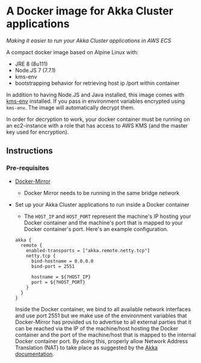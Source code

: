 # A Docker image for Akka Cluster applications
_Making it easier to run your Akka Cluster applications in AWS ECS_

A compact docker image based on Alpine Linux with:
- JRE 8 (8u111)
- Node.JS 7 (7.7.1)
- kms-env 
- bootstrapping behavior for retrieving host ip /port within container

In addition to having Node.JS and Java installed, this image comes with [kms-env](https://github.com/ukayani/kms-env) 
installed. If you pass in environment variables encrypted using `kms-env`. The image will automatically decrypt them. 

In order for decryption to work, your docker container must be running on an ec2-instance with a role that has access 
to AWS KMS (and the master key used for encryption).

## Instructions

### Pre-requisites
- [Docker-Mirror](https://github.com/LoyaltyOne/docker-mirror) 
  - Docker Mirror needs to be running in the same bridge network

- Set up your Akka Cluster applications to run inside a Docker container
  - The `HOST_IP` and `HOST_PORT` represent the machine's IP hosting your Docker container and the machine's port that 
  is mapped to your Docker container's port. Here's an example configuration.
  ```hocon
  akka {
    remote {
      enabled-transports = ["akka.remote.netty.tcp"]
      netty.tcp {
        bind-hostname = 0.0.0.0
        bind-port = 2551
  
        hostname = ${?HOST_IP}
        port = ${?HOST_PORT}
      }
    }
  }
  ```
  Inside the Docker container, we bind to all available network interfaces and use port 2551 but we make use of the 
  environment variables that Docker-Mirror has provided us to advertise to all external parties that it can be reached 
  via the IP of the machine/host hosting the Docker container and the port of the machine/host that is mapped to the 
  internal Docker container port. By doing this, properly allow Network Address Translation (NAT) to take place as 
  suggested by the [Akka documentation](http://doc.akka.io/docs/akka/current/scala/remoting.html#akka-behind-nat-or-in-a-docker-container).

